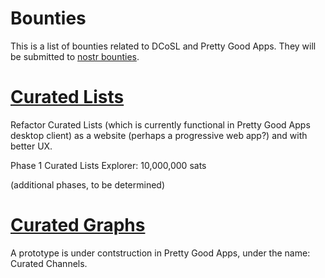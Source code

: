 Bounties
=====

This is a list of bounties related to DCoSL and Pretty Good Apps. They will be submitted to [nostr bounties](https://nostrbounties.com).

# [Curated Lists](./curatedLists)

Refactor Curated Lists (which is currently functional in Pretty Good Apps desktop client) as a website (perhaps a progressive web app?) and with better UX.

Phase 1 Curated Lists Explorer: 10,000,000 sats

(additional phases, to be determined)

# [Curated Graphs](./curatedGraphs)

A prototype is under contstruction in Pretty Good Apps, under the name: Curated Channels.
